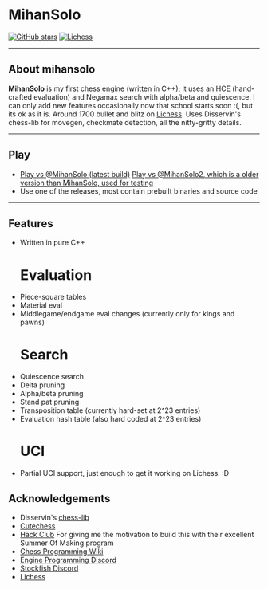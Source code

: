 # MihanSolo

[![GitHub stars](https://img.shields.io/github/stars/montypylons/mihansolo_bot?style=social)](https://github.com/YOUR_USERNAME/mihansolo_bot)
[![Lichess](https://img.shields.io/badge/Play%20on-Lichess-green?logo=lichess)](https://lichess.org/@/MihanSolo)

---

## About mihansolo

**MihanSolo** is my first chess engine (written in C++); it uses an HCE (hand-crafted evaluation) and Negamax search with alpha/beta and quiescence. I can only add new features occasionally now that school starts soon :(, but its ok as it is. Around 1700 bullet and blitz on [Lichess](https://lichess.org/). Uses Disservin's chess-lib for movegen, checkmate detection, all the nitty-gritty details.

---

## Play 

- [Play vs @MihanSolo (latest build)](https://lichess.org/@/MihanSolo)
   [Play vs @MihanSolo2, which is a older version than MihanSolo, used for testing](https://lichess.org/@/MihanSolo2)
- Use one of the releases, most contain prebuilt binaries and source code

---

## Features

- Written in pure C++
  # Evaluation
- Piece-square tables
- Material eval
- Middlegame/endgame eval changes (currently only for kings and pawns)
  # Search
- Quiescence search
- Delta pruning
- Alpha/beta pruning
- Stand pat pruning
- Transposition table (currently hard-set at 2^23 entries)
- Evaluation hash table (also hard coded at 2^23 entries)
  # UCI
- Partial UCI support, just enough to get it working on Lichess. :D
  

## Acknowledgements
- Disservin's [chess-lib](https://github.com/Disservin/chess-library)
- [Cutechess](https://github.com/cutechess/cutechess)
- [Hack Club](hackclub.com) For giving me the motivation to build this with their excellent Summer Of Making program
- [Chess Programming Wiki](https://www.chessprogramming.org/Main_Page)
- [Engine Programming Discord](https://discord.com/invite/F6W6mMsTGN)
- [Stockfish Discord](https://discord.com/invite/GWDRS3kU6R)
- [Lichess](https://lichess.org)
  
